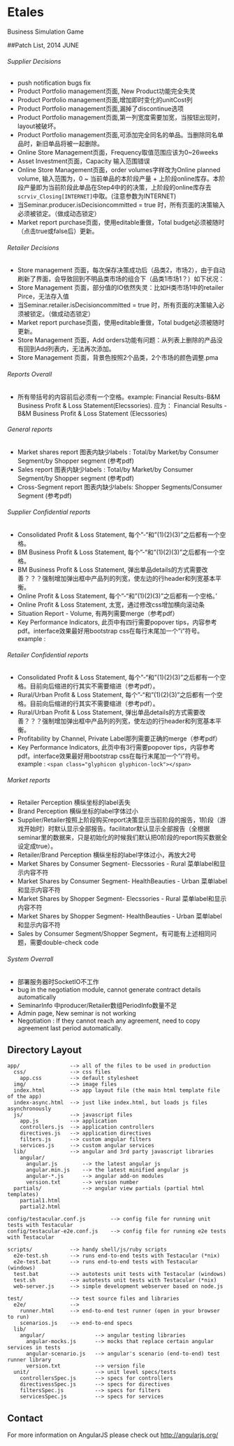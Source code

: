 # Etales
Business Simulation Game

##Patch List, 2014 JUNE

###### Supplier Decisions 
+ push notification bugs fix
+ Product Portfolio management页面,  New Product功能完全失灵
+ Product Portfolio management页面,增加即时变化的unitCost列
+ Product Portfolio management页面,漏掉了discontinue选项
+ Product Portfolio management页面,第一列宽度需要加宽，当按钮出现时，layout被破坏。
+ Product Portfolio management页面,可添加完全同名的单品。当删除同名单品时，新旧单品将被一起删除。
+ Online Store Management页面，Frequency取值范围应该为0~26weeks
+ Asset Investment页面，Capacity 输入范围错误
+ Online Store Management页面，order volumes字样改为Online planned volume, 输入范围为，0 ~ 当前单品的本阶段产量 + 上阶段online库存。本阶段产量即为当前阶段此单品在Step4中的的决策，上阶段的online库存去```scrviv_Closing[INTERNET]```中取。(注意参数为INTERNET)
+ 当Seminar.producer.isDecisioncommitted = true 时，所有页面的决策输入必须被锁定。（做成动态锁定）
+ Market report purchase页面，使用editable重做，Total budget必须被随时（点击true或false后）更新。

###### Retailer Decisions 
+ Store management 页面，每次保存决策成功后（品类2，市场2），由于自动刷新了界面，会导致回到不明品类市场的组合下（品类1市场1？）如下状况：
+ Store Management 页面，部分值的IO依然失灵：比如H类市场1中的retailer Pirce，无法存入值
+ 当Seminar.retailer.isDecisioncommitted = true 时，所有页面的决策输入必须被锁定。（做成动态锁定）
+ Market report purchase页面，使用editable重做，Total budget必须被随时更新。
+ Store Management 页面，Add orders功能有问题：从列表上删除的产品没有回到Add列表内，无法再次添加。
+ Store Management 页面，背景色按照2个品类，2个市场的颜色调整.pma

###### Reports Overall
+ 所有带括号的内容前后必须有一个空格。example: Financial Results-B&M Business Profit & Loss Statement(Elecssories). 应为：     Financial Results - B&M Business Profit & Loss Statement (Elecssories)

###### General reports
+ Market shares report 图表内缺少labels : Total/by Market/by Consumer Segment/by Shopper segment (参考pdf)
+ Sales report 图表内缺少labels : Total/by Market/by Consumer Segment/by Shopper segment (参考pdf)
+ Cross-Segment report 图表内缺少labels: Shopper Segments/Consumer Segment (参考pdf)

###### Supplier Confidential reports
+ Consolidated Profit & Loss Statement, 每个”-“和”(1)(2)(3)”之后都有一个空格。
+ BM Business Profit & Loss Statement, 每个”-“和”(1)(2)(3)”之后都有一个空格。
+ BM Business Profit & Loss Statement,  弹出单品details的方式需要改善？？？强制增加弹出框中产品列的列宽，使左边的行header和列宽基本平衡。
+ Online Profit & Loss Statement, 每个”-“和”(1)(2)(3)”之后都有一个空格。’
+ Online Profit & Loss Statement, 太宽，通过修改css增加横向滚动条
+ Situation Report - Volume, 有两列需要merge（参考pdf）
+ Key Performance Indicators, 此页中有四行需要popover tips，内容参考pdf。interface效果最好用bootstrap css在每行末尾加一个”i”符号。example : <span class="glyphicon glyphicon-lock"></span>

###### Retailer Confidential reports
+ Consolidated Profit & Loss Statement, 每个”-“和”(1)(2)(3)”之后都有一个空格。目前向后缩进的行其实不需要缩进（参考pdf）。
+ Rural/Urban Profit & Loss Statement, 每个”-“和”(1)(2)(3)”之后都有一个空格。目前向后缩进的行其实不需要缩进（参考pdf）。
+ Rural/Urban Profit & Loss Statement,  弹出单品details的方式需要改善？？？强制增加弹出框中产品列的列宽，使左边的行header和列宽基本平衡。
+ Profitability by Channel, Private Label那列需要正确的merge（参考pdf）
+ Key Performance Indicators, 此页中有3行需要popover tips，内容参考pdf。interface效果最好用bootstrap css在每行末尾加一个”i”符号。example : ```<span class="glyphicon glyphicon-lock"></span>```

###### Market reports
+ Retailer Perception 横纵坐标的label丢失
+ Brand Perception 横纵坐标的label字体过小
+ Supplier/Retailer按照上阶段购买report决策显示当前阶段的报告，1阶段（游戏开始时）时默认显示全部报告。facilitator默认显示全部报告（全根据seminar里的数据来，只是初始化的时候我们默认把0阶段的report购买数据全设定成true）。
+ Retailer/Brand Perception 横纵坐标的label字体过小，再放大2号
+ Market Shares by Consumer Segment- Elecssories - Rural 菜单label和显示内容不符
+ Market Shares by Consumer Segment- HealthBeauties - Urban 菜单label和显示内容不符
+ Market Shares by Shopper Segment- Elecssories - Rural 菜单label和显示内容不符
+ Market Shares by Shopper Segment- HealthBeauties - Urban 菜单label和显示内容不符
+ Sales by Consumer Segment/Shopper Segment，有可能有上述相同问题，需要double-check code


###### System Overrall 
+ 部署服务器时SocketIO不工作
+ bug in the negotiation module, cannot generate contract details automatically
+ SeminarInfo 中producer/Retailer数组PeriodInfo数量不足
+ Admin page, New seminar is not working 
+ Negotiation :  If they cannot reach any agreement, need to copy agreement last period automatically.

## Directory Layout

    app/                --> all of the files to be used in production
      css/              --> css files
        app.css         --> default stylesheet
      img/              --> image files
      index.html        --> app layout file (the main html template file of the app)
      index-async.html  --> just like index.html, but loads js files asynchronously
      js/               --> javascript files
        app.js          --> application
        controllers.js  --> application controllers
        directives.js   --> application directives
        filters.js      --> custom angular filters
        services.js     --> custom angular services
      lib/              --> angular and 3rd party javascript libraries
        angular/
          angular.js        --> the latest angular js
          angular.min.js    --> the latest minified angular js
          angular-*.js      --> angular add-on modules
          version.txt       --> version number
      partials/             --> angular view partials (partial html templates)
        partial1.html
        partial2.html

    config/testacular.conf.js        --> config file for running unit tests with Testacular
    config/testacular-e2e.conf.js    --> config file for running e2e tests with Testacular

    scripts/            --> handy shell/js/ruby scripts
      e2e-test.sh       --> runs end-to-end tests with Testacular (*nix)
      e2e-test.bat      --> runs end-to-end tests with Testacular (windows)
      test.bat          --> autotests unit tests with Testacular (windows)
      test.sh           --> autotests unit tests with Testacular (*nix)
      web-server.js     --> simple development webserver based on node.js

    test/               --> test source files and libraries
      e2e/              -->
        runner.html     --> end-to-end test runner (open in your browser to run)
        scenarios.js    --> end-to-end specs
      lib/
        angular/                --> angular testing libraries
          angular-mocks.js      --> mocks that replace certain angular services in tests
          angular-scenario.js   --> angular's scenario (end-to-end) test runner library
          version.txt           --> version file
      unit/                     --> unit level specs/tests
        controllersSpec.js      --> specs for controllers
        directivessSpec.js      --> specs for directives
        filtersSpec.js          --> specs for filters
        servicesSpec.js         --> specs for services

## Contact

For more information on AngularJS please check out http://angularjs.org/
